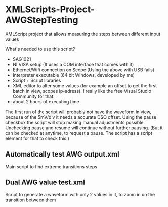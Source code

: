 # XMLScripts-Project-AWGStepTesting
XMLScript project that allows measuring the steps between different input values

What's needed to use this script?
* SAG1021
* NI VISA setup (It uses a COM interface that comes with it)
* Ethernet/Wifi connection on Scope (Using the above with USB fails)
* Interpreter executable (64 bit Windows, developed by me)
* Script + Script libraries
* XML editor to alter some values (for example an offset to get the first batch in view, scopes ip-adress). I really like the free Visual Studio Community for that.
* about 2 hours of executing time

The first run of the script will probably not have the waveform in view, because of the 5mV/div it needs a accurate DSO offset. Using the pause checkbox the script will stop making manual adjustments possible. Unchecking pause and resume will continue without further pausing. (But it can be checked at anytime, to request a pause. The script has a script element for that to check this.)

## Automatically test AWG output.xml
Main script to find extreme transitions steps

## Dual AWG value test.xml
Script to generate a waveform with only 2 values in it, to zoom in on the transition between them
